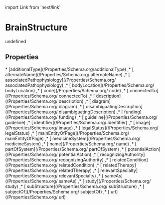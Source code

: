 import Link from 'next/link'
# BrainStructure

undefined

## Properties

<Grid>
* [additionalType](/Properties/Schema.org/additionalType)
,* [ alternateName](/Properties/Schema.org/ alternateName)
,* [ associatedPathophysiology](/Properties/Schema.org/ associatedPathophysiology)
,* [ bodyLocation](/Properties/Schema.org/ bodyLocation)
,* [ code](/Properties/Schema.org/ code)
,* [ connectedTo](/Properties/Schema.org/ connectedTo)
,* [ description](/Properties/Schema.org/ description)
,* [ diagram](/Properties/Schema.org/ diagram)
,* [ disambiguatingDescription](/Properties/Schema.org/ disambiguatingDescription)
,* [ funding](/Properties/Schema.org/ funding)
,* [ guideline](/Properties/Schema.org/ guideline)
,* [ identifier](/Properties/Schema.org/ identifier)
,* [ image](/Properties/Schema.org/ image)
,* [ legalStatus](/Properties/Schema.org/ legalStatus)
,* [ mainEntityOfPage](/Properties/Schema.org/ mainEntityOfPage)
,* [ medicineSystem](/Properties/Schema.org/ medicineSystem)
,* [ name](/Properties/Schema.org/ name)
,* [ partOfSystem](/Properties/Schema.org/ partOfSystem)
,* [ potentialAction](/Properties/Schema.org/ potentialAction)
,* [ recognizingAuthority](/Properties/Schema.org/ recognizingAuthority)
,* [ relatedCondition](/Properties/Schema.org/ relatedCondition)
,* [ relatedTherapy](/Properties/Schema.org/ relatedTherapy)
,* [ relevantSpecialty](/Properties/Schema.org/ relevantSpecialty)
,* [ sameAs](/Properties/Schema.org/ sameAs)
,* [ study](/Properties/Schema.org/ study)
,* [ subStructure](/Properties/Schema.org/ subStructure)
,* [ subjectOf](/Properties/Schema.org/ subjectOf)
,* [ url](/Properties/Schema.org/ url)

</Grid>

